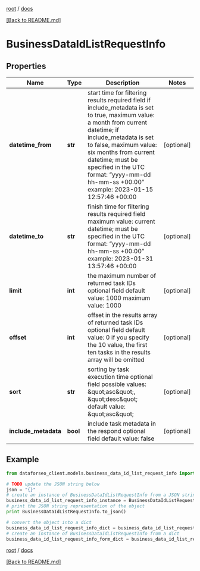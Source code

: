 [root](./../ "root") / [docs](./ "docs")

[[Back to README.md]](./../README.md "[Back to README.md]")

# BusinessDataIdListRequestInfo

## Properties

Name | Type | Description | Notes
------------ | ------------- | ------------- | -------------
**datetime_from** | **str** | start time for filtering results required field if include_metadata is set to true, maximum value: a month from current datetime; if include_metadata is set to false, maximum value: six months from current datetime; must be specified in the UTC format: “yyyy-mm-dd hh-mm-ss +00:00” example: 2023-01-15 12:57:46 +00:00 | [optional]
**datetime_to** | **str** | finish time for filtering results required field maximum value: current datetime; must be specified in the UTC format: “yyyy-mm-dd hh-mm-ss +00:00” example: 2023-01-31 13:57:46 +00:00 | [optional]
**limit** | **int** | the maximum number of returned task IDs optional field default value: 1000 maximum value: 1000 | [optional]
**offset** | **int** | offset in the results array of returned task IDs optional field default value: 0 if you specify the 10 value, the first ten tasks in the results array will be omitted | [optional]
**sort** | **str** | sorting by task execution time optional field possible values: \&quot;asc\&quot;, \&quot;desc\&quot; default value: \&quot;asc\&quot; | [optional]
**include_metadata** | **bool** | include task metadata in the respond optional field default value: false | [optional]

## Example

```python
from dataforseo_client.models.business_data_id_list_request_info import BusinessDataIdListRequestInfo

# TODO update the JSON string below
json = "{}"
# create an instance of BusinessDataIdListRequestInfo from a JSON string
business_data_id_list_request_info_instance = BusinessDataIdListRequestInfo.from_json(json)
# print the JSON string representation of the object
print BusinessDataIdListRequestInfo.to_json()

# convert the object into a dict
business_data_id_list_request_info_dict = business_data_id_list_request_info_instance.to_dict()
# create an instance of BusinessDataIdListRequestInfo from a dict
business_data_id_list_request_info_form_dict = business_data_id_list_request_info.from_dict(business_data_id_list_request_info_dict)
```

  

[root](./../ "root") / [docs](./ "docs")

[[Back to README.md]](./../README.md "[Back to README.md]")